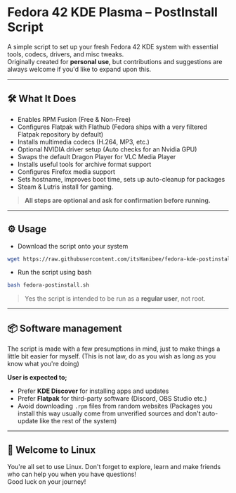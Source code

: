 # Fedora 42 KDE Plasma – PostInstall Script

A simple script to set up your fresh Fedora 42 KDE system with essential tools, codecs, drivers, and misc tweaks. \
Originally created for **personal use**, but contributions and suggestions are always welcome if you'd like to expand upon this.

---

## 🛠️ What It Does

- Enables RPM Fusion (Free & Non-Free)
- Configures Flatpak with Flathub (Fedora ships with a very filtered Flatpak repository by default)
- Installs multimedia codecs (H.264, MP3, etc.)
- Optional NVIDIA driver setup (Auto checks for an Nvidia GPU) 
- Swaps the default Dragon Player for VLC Media Player
- Installs useful tools for archive format support
- Configures Firefox media support
- Sets hostname, improves boot time, sets up auto-cleanup for packages
- Steam & Lutris install for gaming.

> **All steps are optional and ask for confirmation before running.**

---

## ⚙️ Usage
- Download the script onto your system
```bash
wget https://raw.githubusercontent.com/itsHanibee/fedora-kde-postinstall/refs/heads/main/fedora-kde-postinstall.sh
```
- Run the script using bash
```bash
bash fedora-postinstall.sh
```

> Yes the script is intended to be run as a **regular user**, not root.

---

## 📦 Software management

The script is made with a few presumptions in mind, just to make things a little bit easier for myself. (This is not law, do as you wish as long as you know what you're doing)

**User is expected to;**
- Prefer **KDE Discover** for installing apps and updates
- Prefer **Flatpak** for third-party software (Discord, OBS Studio etc.)
- Avoid downloading `.rpm` files from random websites (Packages you install this way usually come from unverified sources and don't auto-update like the rest of the system)

---

## 🐧 Welcome to Linux

You're all set to use Linux. Don't forget to explore, learn and make friends who can help you when you have questions!  
Good luck on your journey!
